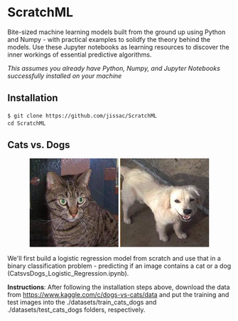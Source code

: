 # ScratchML
Bite-sized machine learning models built from the ground up using Python and Numpy - with practical examples to solidfy the theory behind the models. Use these Jupyter notebooks as learning resources to discover the inner workings of essential predictive algorithms.     

*This assumes you already have Python, Numpy, and Jupyter Notebooks successfully installed on your machine* 

## Installation
`$ git clone https://github.com/jissac/ScratchML`     
`cd ScratchML`   

## Cats vs. Dogs
<p align="center"> <img src="./images/cat.1.jpg">      <img src="/images/dog.10682.jpg" </p>

We'll first build a logistic regression model from scratch and use that in a binary classification problem - predicting if an image contains a cat or a dog (CatsvsDogs_Logistic_Regression.ipynb).      

**Instructions**: After following the installation steps above, download the data from https://www.kaggle.com/c/dogs-vs-cats/data and put the training and test images into the ./datasets/train_cats_dogs and ./datasets/test_cats_dogs folders, respectively.

 
